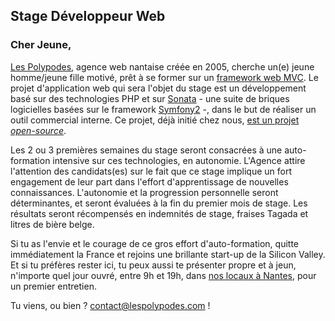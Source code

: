 ## Stage Développeur Web

### Cher Jeune,

[Les Polypodes](http://www.lespolypodes.com), agence web nantaise créée en 2005, cherche un(e) jeune homme/jeune fille motivé, prêt à se former sur un [framework web MVC](http://en.wikipedia.org/wiki/Web_application_framework). Le projet d'application web qui sera l'objet du stage est un développement basé sur des technologies PHP et sur [Sonata](http://sonata-project.org) - une suite de briques logicielles basées sur le framework [Symfony2](http://symfony.com) -, dans le but de réaliser un outil commercial interne. Ce projet, déjà initié chez nous, [est un projet _open-source_](https://github.com/polypodes/ReferencesEngine).

Les 2 ou 3 premières semaines du stage seront consacrées à une auto-formation intensive sur ces technologies, en autonomie. L'Agence attire l'attention des candidats(es) sur le fait que ce stage implique un fort engagement de leur part dans l'effort d'apprentissage de nouvelles connaissances. L'autonomie et la progression personnelle seront déterminantes, et seront évaluées à la fin du premier mois de stage. Les résultats seront récompensés en indemnités de stage, fraises Tagada et litres de bière belge.

Si tu as l'envie et le courage de ce gros effort d'auto-formation, quitte immédiatement la France et rejoins une brillante start-up de la Silicon Valley. Et si tu préfères rester ici, tu peux aussi te présenter propre et à jeun, n'importe quel jour ouvré, entre 9h et 19h, dans [nos locaux à Nantes](https://www.google.fr/maps/preview?ie=UTF-8&q=les+polypodes+nantes&fb=1&gl=fr&hq=les+polypodes+nantes&cid=10922586075830765803&ei=1KwyU9KgLcaShgeZioDIBA&sqi=2&ved=0CDsQrwswAA), pour un premier entretien.

Tu viens, ou bien ? contact@lespolypodes.com !
